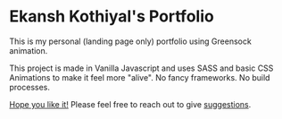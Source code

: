 # Ekansh Kothiyal's Portfolio
This is my personal (landing page only) portfolio using Greensock animation.

This project is made in Vanilla Javascript and uses SASS and basic CSS Animations to make it feel more "alive". 
No fancy frameworks.
No build processes.

[Hope you like it!](https://ekansh-kothiyal.netlify.app/)
Please feel free to reach out to give [suggestions](mailto:ekothiyal@gmail.com).
